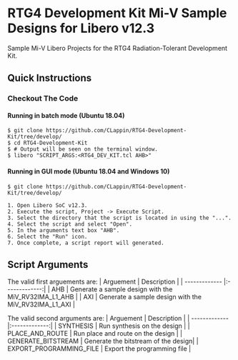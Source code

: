 # RTG4 Development Kit Mi-V Sample Designs for Libero v12.3

Sample Mi-V Libero Projects for the RTG4 Radiation-Tolerant Development Kit.

## <a name="quick"></a> Quick Instructions

### Checkout The Code
#### Running in batch mode (Ubuntu 18.04)
    $ git clone https://github.com/CLappin/RTG4-Development-Kit/tree/develop/
    $ cd RTG4-Development-Kit
    $ # Output will be seen on the terminal window.
    $ libero "SCRIPT_ARGS:<RTG4_DEV_KIT.tcl AHB>"

#### Running in GUI mode (Ubuntu 18.04 and Windows 10)
    $ git clone https://github.com/CLappin/RTG4-Development-Kit/tree/develop/

    1. Open Libero SoC v12.3.
    2. Execute the script, Project -> Execute Script.
    3. Select the directory that the script is located in using the "...".
    4. Select the script and select "Open".
    5. In the arguments text box "AHB".
    6. Select the "Run" icon.
    7. Once complete, a script report will generated.

## <a name="Script arguments"></a> Script Arguments
The valid first arguements are: 
| Arguement    |  Description   |
| ------------- |:-------------:|
| AHB      | Generate a sample design with the MiV_RV32IMA_L1_AHB |
| AXI      | Generate a sample design with the MiV_RV32IMA_L1_AXI |

The valid second arguments are:
| Arguement    |  Description   |
| ------------- |:-------------:|
| SYNTHESIS | Run synthesis on the design  |
| PLACE_AND_ROUTE | Run place and route on the design  |
| GENERATE_BITSTREAM | Generate the bitstream of the design|
| EXPORT_PROGRAMMING_FILE | Export the programming file |
  
